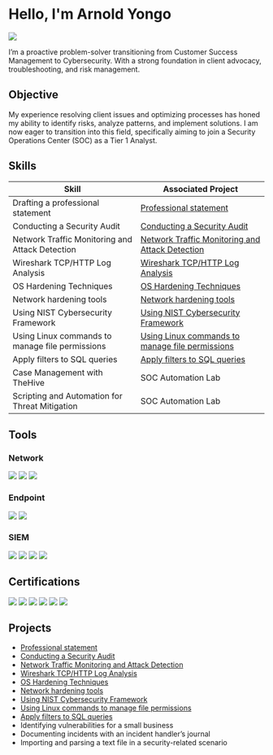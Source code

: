# Hello, I'm Arnold Yongo
<a href="https://linkedin.com/in/arnold-yongo/"><img src="https://img.shields.io/badge/-LinkedIn-0072b1?&style=for-the-badge&logo=linkedin&logoColor=white" /></a>


I’m a proactive problem-solver transitioning from Customer Success Management to Cybersecurity. With a strong foundation in client advocacy, troubleshooting, and risk management.

## Objective

My experience resolving client issues and optimizing processes has honed my ability to identify risks, analyze patterns, and implement solutions. I am now eager to transition into this field, specifically aiming to join a Security Operations Center (SOC) as a Tier 1 Analyst.

## Skills

| Skill                                         | Associated Project         |
|-----------------------------------------------|----------------------------|
| Drafting a professional statement             | <a href="https://github.com/ARNOLDYONGO/Drafting-a-professional-statement">Professional statement</a>|
| Conducting a Security Audit                   | <a href="https://github.com/ARNOLDYONGO/Conduct-a-security-audit/blob/main/README.md">Conducting a Security Audit</a>|
| Network Traffic Monitoring and Attack Detection | <a href="https://github.com/ARNOLDYONGO/Cybersecurity-Incident-Report/blob/main/README.md">Network Traffic Monitoring and Attack Detection</a>|
| Wireshark TCP/HTTP Log Analysis          | <a href="https://github.com/ARNOLDYONGO/Wireshark-TCP-HTTP-log-report/blob/main/README.md">Wireshark TCP/HTTP Log Analysis</a>|
|OS Hardening Techniques        | <a href="https://github.com/ARNOLDYONGO/OS-hardening-techniques/blob/main/README.md">OS Hardening Techniques</a>|
| Network hardening tools      | <a href="https://github.com/ARNOLDYONGO/Security-Risk-Assessment-Report/blob/main/README.md">Network hardening tools</a>|
| Using NIST Cybersecurity Framework     | <a href="https://github.com/ARNOLDYONGO/Using-NIST-Cybersecurity-Framework-t/blob/main/README.md">Using NIST Cybersecurity Framework</a>|
| Using Linux commands to manage file permissions      | <a href="https://github.com/ARNOLDYONGO/Using-Linux-commands-to-manage-file-permissions/blob/main/README.md">Using Linux commands to manage file permissions</a>|
| Apply filters to SQL queries      | <a href="https://github.com/ARNOLDYONGO/Apply-filters-to-SQL-queries/blob/main/README.md">Apply filters to SQL queries</a>|
| Case Management with TheHive                  | SOC Automation Lab|
| Scripting and Automation for Threat Mitigation | SOC Automation Lab|

## Tools

### Network
<div>
    <img src="https://img.shields.io/badge/-Wireshark-1679A7?&style=for-the-badge&logo=Wireshark&logoColor=white" />
    <img src="https://img.shields.io/badge/-Suricata-EF3B2D?&style=for-the-badge&logo=Suricata&logoColor=white" />
    <img src="https://img.shields.io/badge/-Zeek-777BB4?&style=for-the-badge&logo=Zeek&logoColor=white" />
</div>

### Endpoint
<div>
    <img src="https://img.shields.io/badge/-Microsoft_Defender_for_Endpoint-00A4EF?&style=for-the-badge&logo=Microsoft&logoColor=white" />
    <img src="https://img.shields.io/badge/-Velociraptor-4B275F?&style=for-the-badge&logo=Velociraptor&logoColor=white" />
</div>

### SIEM
<div>
    <img src="https://img.shields.io/badge/-Microsoft_Sentinel-0078D4?&style=for-the-badge&logo=Microsoft&logoColor=white" />
    <img src="https://img.shields.io/badge/-Google%20Chronicle-4285F4?style=for-the-badge&logo=google-chronicle&logoColor=white" />
    <img src="https://img.shields.io/badge/-Splunk-000000?&style=for-the-badge&logo=Splunk&logoColor=white" />
    <img src="https://img.shields.io/badge/-Elastic-005571?&style=for-the-badge&logo=Elastic&logoColor=white" />
</div>

## Certifications
<div>
<img src="https://img.shields.io/badge/IBM-Cybersecurity%20Fundamentals-052FAD?style=for-the-badge&logo=IBM&logoColor=white)(https://www.credly.com/badges/7f545e94-9c2b-4038-aca2-20a1f52d0314/public_url" />
<img src="https://img.shields.io/badge/-Security%2B-FF0000?&style=for-the-badge&logo=CompTIA&logoColor=white" />
<img src="https://img.shields.io/badge/-Network%2B-007ACC?&style=for-the-badge&logo=CompTIA&logoColor=white" />
<img src="https://img.shields.io/badge/-A%2B-4D4D4D?&style=for-the-badge&logo=CompTIA&logoColor=white" />
<img src="https://img.shields.io/badge/-CDSA-006400?&style=for-the-badge&logoColor=white" />
<img src="https://img.shields.io/badge/-CCD-000080?&style=for-the-badge&logoColor=white" />
</div>

## Projects
- <a href="https://github.com/ARNOLDYONGO/Drafting-a-professional-statement">Professional statement</a>
- <a href="https://github.com/ARNOLDYONGO/Conduct-a-security-audit/blob/main/README.md">Conducting a Security Audit</a>
- <a href="https://github.com/ARNOLDYONGO/Cybersecurity-Incident-Report/blob/main/README.md">Network Traffic Monitoring and Attack Detection</a>
- <a href="https://github.com/ARNOLDYONGO/Wireshark-TCP-HTTP-log-report/blob/main/README.md">Wireshark TCP/HTTP Log Analysis</a>
- <a href="https://github.com/ARNOLDYONGO/OS-hardening-techniques/blob/main/README.md">OS Hardening Techniques</a>
- <a href="https://github.com/ARNOLDYONGO/Security-Risk-Assessment-Report/blob/main/README.md">Network hardening tools</a>
- <a href="https://github.com/ARNOLDYONGO/Using-NIST-Cybersecurity-Framework-t/blob/main/README.md">Using NIST Cybersecurity Framework
- <a href="https://github.com/ARNOLDYONGO/Using-Linux-commands-to-manage-file-permissions/blob/main/README.md">Using Linux commands to manage file permissions</a>
- <a href="https://github.com/ARNOLDYONGO/Apply-filters-to-SQL-queries/blob/main/README.md">Apply filters to SQL queries</a>
- Identifying vulnerabilities for a small business
- Documenting incidents with an incident handler’s journal
- Importing and parsing a text file in a security-related scenario
